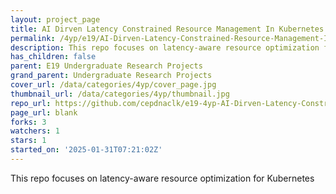 ```yaml
---
layout: project_page
title: AI Dirven Latency Constrained Resource Management In Kubernetes
permalink: /4yp/e19/AI-Dirven-Latency-Constrained-Resource-Management-In-Kubernetes/
description: This repo focuses on latency-aware resource optimization for Kubernetes
has_children: false
parent: E19 Undergraduate Research Projects
grand_parent: Undergraduate Research Projects
cover_url: /data/categories/4yp/cover_page.jpg
thumbnail_url: /data/categories/4yp/thumbnail.jpg
repo_url: https://github.com/cepdnaclk/e19-4yp-AI-Dirven-Latency-Constrained-Resource-Management-In-Kubernetes
page_url: blank
forks: 3
watchers: 1
stars: 1
started_on: '2025-01-31T07:21:02Z'
---
```


This repo focuses on latency-aware resource optimization for Kubernetes